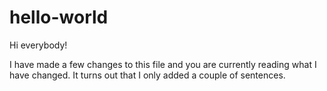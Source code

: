 hello-world
===========

Hi everybody!

I have made a few changes to this file and you are currently reading what I have changed. It turns out
that I only added a couple of sentences.
